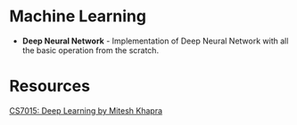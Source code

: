 # Machine Learning 

* **Deep Neural Network** - Implementation of Deep Neural Network with all the basic operation from the scratch.

# Resources
[CS7015: Deep Learning by Mitesh Khapra](http://cse.iitm.ac.in/~miteshk/CS7015_2018.html)


